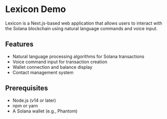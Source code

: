 # Lexicon Demo

Lexicon is a Next.js-based web application that allows users to interact with the Solana blockchain using natural language commands and voice input.

## Features

- Natural language processing algorithms for Solana transactions
- Voice command input for transaction creation
- Wallet connection and balance display
- Contact management system

## Prerequisites

- Node.js (v14 or later)
- npm or yarn
- A Solana wallet (e.g., Phantom)
